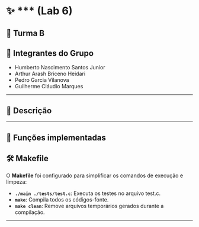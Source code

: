 # ✨ *** (Lab 6)

## 🏫 Turma B

## 👥 Integrantes do Grupo
- Humberto Nascimento Santos Junior
- Arthur Arash Briceno Heidari
- Pedro Garcia Vilanova
- Guilherme Cláudio Marques

---

## 📖 Descrição

---

## 🔑 Funções implementadas

## 🛠️ Makefile

O **Makefile** foi configurado para simplificar os comandos de execução e limpeza:

- **`./main ./tests/test.c`**: Executa os testes no arquivo test.c.
- **`make`**: Compila todos os códigos-fonte.
- **`make clean`**: Remove arquivos temporários gerados durante a compilação.

---
